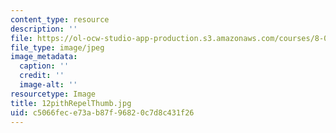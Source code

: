 ```yaml
---
content_type: resource
description: ''
file: https://ol-ocw-studio-app-production.s3.amazonaws.com/courses/8-02-physics-ii-electricity-and-magnetism-spring-2007/c5066fece73ab87f96820c7d8c431f26_12pithRepelThumb.jpg
file_type: image/jpeg
image_metadata:
  caption: ''
  credit: ''
  image-alt: ''
resourcetype: Image
title: 12pithRepelThumb.jpg
uid: c5066fec-e73a-b87f-9682-0c7d8c431f26
---
```


